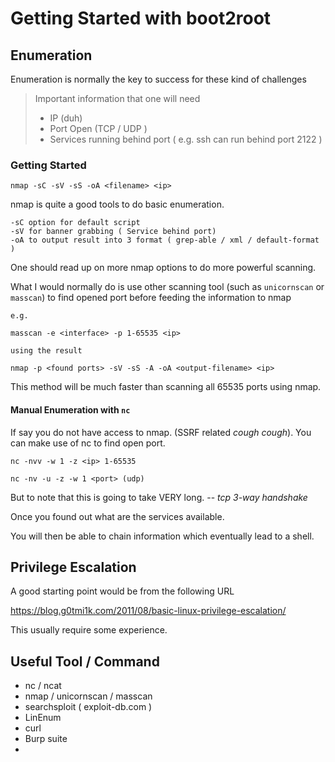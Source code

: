 # Getting Started with boot2root 

## Enumeration

Enumeration is normally the key to success for these kind of challenges

> Important information that one will need
>
> - IP (duh)
> - Port Open (TCP / UDP )
> - Services running behind port ( e.g. ssh can run behind port 2122 )



### Getting Started

```
nmap -sC -sV -sS -oA <filename> <ip>
```

nmap is quite a good tools to do basic enumeration.

```
-sC option for default script
-sV for banner grabbing ( Service behind port)
-oA to output result into 3 format ( grep-able / xml / default-format )
```

One should read up on more nmap options to do more powerful scanning. 

What I would normally do is use other scanning tool (such as `unicornscan` or `masscan`) to find opened port before feeding the information to nmap

```
e.g.

masscan -e <interface> -p 1-65535 <ip>

using the result 

nmap -p <found ports> -sV -sS -A -oA <output-filename> <ip>
```

This method will be much faster than scanning all 65535 ports using nmap.

#### Manual Enumeration with `nc`

If say you do not have access to nmap. (SSRF related *cough cough*). You can make use of nc to find open port.

```
nc -nvv -w 1 -z <ip> 1-65535

nc -nv -u -z -w 1 <port> (udp)
```

But to note that this is going to take VERY long. --  *tcp 3-way handshake* 



Once you found out what are the services available. 

You will then be able to chain information which eventually lead to a shell. 



## Privilege Escalation

A good starting point would be from the following URL

https://blog.g0tmi1k.com/2011/08/basic-linux-privilege-escalation/

This usually require some experience. 



## Useful Tool / Command

- nc / ncat
- nmap / unicornscan / masscan
- searchsploit ( exploit-db.com )
- LinEnum 
- curl 
- Burp suite
- 
